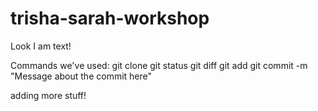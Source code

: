 trisha-sarah-workshop
=====================
Look I am text!

Commands we've used:
git clone
git status
git diff
git add 
git commit -m "Message about the commit here"

adding more stuff!